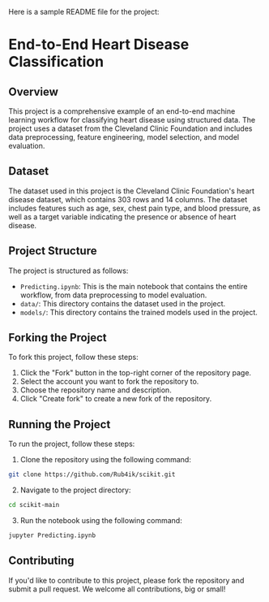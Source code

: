 

Here is a sample README file for the project:

**End-to-End Heart Disease Classification**
=============================================

**Overview**
------------

This project is a comprehensive example of an end-to-end machine learning workflow for classifying heart disease using structured data. The project uses a dataset from the Cleveland Clinic Foundation and includes data preprocessing, feature engineering, model selection, and model evaluation.

**Dataset**
------------

The dataset used in this project is the Cleveland Clinic Foundation's heart disease dataset, which contains 303 rows and 14 columns. The dataset includes features such as age, sex, chest pain type, and blood pressure, as well as a target variable indicating the presence or absence of heart disease.

**Project Structure**
---------------------

The project is structured as follows:

* `Predicting.ipynb`: This is the main notebook that contains the entire workflow, from data preprocessing to model evaluation.
* `data/`: This directory contains the dataset used in the project.
* `models/`: This directory contains the trained models used in the project.

**Forking the Project**
----------------------

To fork this project, follow these steps:

1. Click the "Fork" button in the top-right corner of the repository page.
2. Select the account you want to fork the repository to.
3. Choose the repository name and description.
4. Click "Create fork" to create a new fork of the repository.

**Running the Project**
----------------------

To run the project, follow these steps:

1. Clone the repository using the following command:
```bash
git clone https://github.com/Rub4ik/scikit.git
```
2. Navigate to the project directory:
```bash
cd scikit-main
```
3. Run the notebook using the following command:
```bash
jupyter Predicting.ipynb
```

**Contributing**
---------------

If you'd like to contribute to this project, please fork the repository and submit a pull request. We welcome all contributions, big or small!
